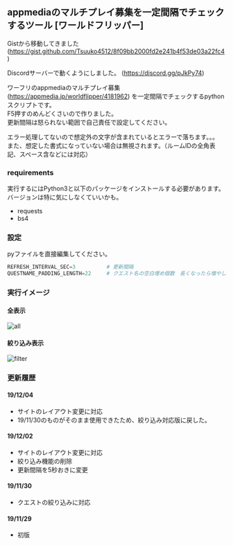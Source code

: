 ## appmediaのマルチプレイ募集を一定間隔でチェックするツール [ワールドフリッパー]

Gistから移動してきました (https://gist.github.com/Tsuuko4512/8f09bb2000fd2e241b4f53de03a22fc4)<br>

Discordサーバーで動くようにしました。 (https://discord.gg/pJkPy74)<br>

ワーフリのappmediaのマルチプレイ募集(https://appmedia.jp/worldflipper/4181962) を一定間隔でチェックするpythonスクリプトです。<br>
F5押すのめんどくさいので作りました。<br>
更新間隔は怒られない範囲で自己責任で設定してください。<br>

エラー処理してないので想定外の文字が含まれているとエラーで落ちます。。。<br>
また、想定した書式になっていない場合は無視されます。（ルームIDの全角表記、スペース含などには対応）

### requirements

実行するにはPython3と以下のパッケージをインストールする必要があります。<br>
バージョンは特に気にしなくていいかも。

- requests
- bs4

### 設定

pyファイルを直接編集してください。

```python
REFRESH_INTERVAL_SEC=3          # 更新間隔
QUESTNAME_PADDING_LENGTH=22     # クエスト名の空白埋め個数　長くなったら増やしてください（全角=2,半角=1）
```

### 実行イメージ

#### 全表示

![all](https://i.imgur.com/VtHTgZn.png)

#### 絞り込み表示

![filter](https://i.imgur.com/IIq8vPD.png)

### 更新履歴

#### 19/12/04

- サイトのレイアウト変更に対応
- 19/11/30のものがそのまま使用できたため、絞り込み対応版に戻した。

#### 19/12/02

- サイトのレイアウト変更に対応
- 絞り込み機能の削除
- 更新間隔を5秒おきに変更

#### 19/11/30

- クエストの絞り込みに対応

#### 19/11/29

- 初版
